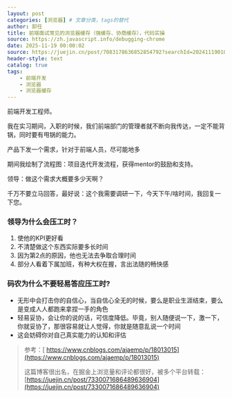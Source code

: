```yaml
---
layout: post
categories: [浏览器] # 文章分类，tags的替代
author: 卸任
title: 前端面试常见的浏览器缓存（强缓存、协商缓存），代码实操
source: https://zh.javascript.info/debugging-chrome
date: 2025-11-19 00:00:02
source: https://juejin.cn/post/7083178636852854792?searchId=20241119010341521D1EE1DCBB909ADB5B
header-style: text
catalog: true
tags:
    - 前端开发
    - 浏览器
    - 浏览器缓存
---
```

前端开发工程师。

我在实习期间，入职的时候，我们前端部门的管理者就不断向我传达，一定不能背锅，同时要有甩锅的能力。

产品下发一个需求，针对于前端人员，尽可能地多

期间我绘制了流程图：项目迭代开发流程，获得mentor的鼓励和支持。

领导：做这个需求大概要多少天啊？

千万不要立马回答，最好说：这个我需要调研一下，今天下午/啥时间，我回复一下您。

### 领导为什么会压工时？

1. 使他的KPI更好看
2. 不清楚做这个东西实际要多长时间
3. 因为第2点的原因，他也无法去争取合理时间
4. 部分人看着下属加班，有种大权在握，言出法随的畅快感

### 码农为什么不要轻易答应压工时?

- 无形中会打击你的自信心，当自信心全无的时候，要么是职业生涯结束，要么是变成人人都跑来拿捏一手的角色
- 轻易妥协，会让你的说的话，可信度降低。毕竟，别人随便说一下，激一下，你就妥协了，那很容易就让人觉得，你就是随意乱说一个时间
- 这会妨碍你对自己真实能力的认知和评估

> 参考：[ https://www.cnblogs.com/ajaemp/p/18013015](https://www.cnblogs.com/ajaemp/p/18013015)
>
> 这篇博客很出名，在掘金上浏览量和评论都很好，被多个平台转载：[https://juejin.cn/post/7330071686489636904](https://juejin.cn/post/7330071686489636904)
